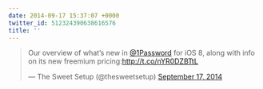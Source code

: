 ```yaml
---
date: 2014-09-17 15:37:07 +0000
twitter_id: 512324390638616576
title: ''
---
```


<blockquote class="twitter-tweet"><p lang="en" dir="ltr">Our overview of what’s new in <a href="https://twitter.com/1Password?ref_src=twsrc%5Etfw">@1Password</a> for iOS 8, along with info on its new freemium pricing:<a href="http://t.co/nYR0DZBTtL">http://t.co/nYR0DZBTtL</a></p>&mdash; The Sweet Setup (@thesweetsetup) <a href="https://twitter.com/thesweetsetup/status/512311118485016576?ref_src=twsrc%5Etfw">September 17, 2014</a></blockquote>
<script async src="https://platform.twitter.com/widgets.js" charset="utf-8"></script>
